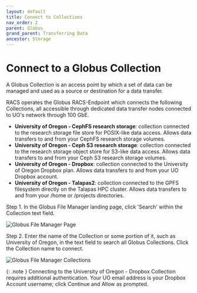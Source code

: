 ```yaml
---
layout: default
title: Connect to Collections
nav_order: 2
parent: Globus
grand_parent: Transferring Data
ancestor: Storage
---
```


# Connect to a Globus Collection

A Globus Collection is an access point by which a set of data can be managed and used as a source or destination for a data transfer.

RACS operates the Globus RACS-Endpoint which connects the following Collections, all accessible through dedicated data transfer nodes connected to UO's network through 100 GbE.

- **University of Oregon - CephFS research storage**: collection connected to the research storage file store for POSIX-like data access. Allows data transfers to and from your CephFS research storage volumes.
- **University of Oregon - Ceph S3 research storage**: collection connected to the research storage object store for S3-like data access. Allows data transfers to and from your Ceph S3 research storage volumes.
- **University of Oregon - Dropbox**: collection connected to the University of Oregon Dropbox plan. Allows data transfers to and from your UO Dropbox account.
- **University of Oregon - Talapas2**: collection connected to the GPFS filesystem directly on the Talapas HPC cluster. Allows data transfers to and from your /home or /projects directories.

Step 1. In the Globus File Manager landing page, click 'Search' within the Collection text field.

![Globus File Manager Page](../../../../../assets/images/globus_default_filemanager.png)

Step 2. Enter the name of the Collection or some portion of it, such as University of Oregon, in the text field to search all Globus Collections. Click the Collection name to connect.

![Globus File Manager Collections](../../../../../assets/images/globus_filemanager_collection_search.png)

{: .note }
Connecting to the University of Oregon - Dropbox Collection requires additional authentication. Your UO email address is your Dropbox Account username; click Continue and Allow as prompted.
